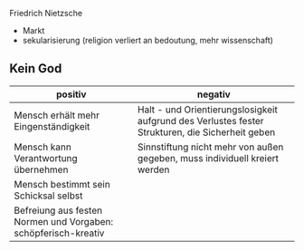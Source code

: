 Friedrich Nietzsche

- Markt
- sekularisierung (religion verliert an bedoutung, mehr wissenschaft)

## Kein God
positiv | negativ
------------|-------------
Mensch erhält mehr Eingenständigkeit | Halt - und Orientierungslosigkeit aufgrund des Verlustes fester Strukturen, die Sicherheit geben
Mensch kann Verantwortung übernehmen | Sinnstiftung nicht mehr von außen gegeben, muss individuell kreiert werden
Mensch bestimmt sein Schicksal selbst | 
Befreiung aus festen Normen und Vorgaben: schöpferisch-kreativ | 
